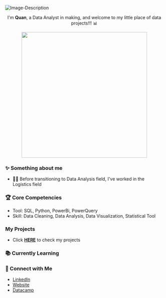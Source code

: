 ![Image-Description](https://i.pinimg.com/originals/27/ef/80/27ef8075c1ec61735cd7fda22ad9eecd.gif)

<p align = "center">
  I'm <b>Quan</b>, a Data Analyst in making, and welcome to my little place of data projects!!! 📊
</p>
<p align = "center">
  <img width="400px" src="https://user-images.githubusercontent.com/38496364/166451210-7962470e-e30c-4146-b20e-7a92d8cf73ae.gif" />
</p>


### ✨ Something about me

* 👨‍🎓 Before transitioning to Data Analysis field, I've worked in the Logistics field

### 🏆 Core Competencies

* Tool: SQL, Python, PowerBi, PowerQuery
* Skill: Data Cleaning, Data Analysis, Data Visualization, Statistical Tool

### My Projects
* Click **[HERE](https://github.com/katiehuangx/Portfolio-Guide)** to check my projects


### 📚 Currently Learning


### 🤝 Connect with Me
- [LinkedIn](https://www.linkedin.com/in/nguyennhatquan/)
- [Website](https://tiny.cc/nguyennhatquan)
- [Datacamp](https://www.datacamp.com/profile/nguyennhatquan)

<!--
**nguyennhatquan/nguyennhatquan** is a ✨ _special_ ✨ repository because its `README.md` (this file) appears on your GitHub profile.

Here are some ideas to get you started:

- 🔭 I’m currently working on ...
- 🌱 I’m currently learning ...
- 👯 I’m looking to collaborate on ...
- 🤔 I’m looking for help with ...
- 💬 Ask me about ...
- 📫 How to reach me: ...
- 😄 Pronouns: ...
- ⚡ Fun fact: ...
-->
